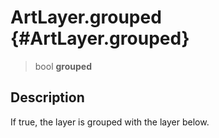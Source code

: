 ArtLayer.grouped {#ArtLayer.grouped}
================

> bool **grouped**

Description
-----------

If true, the layer is grouped with the layer below.
